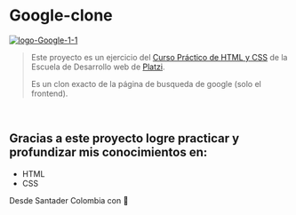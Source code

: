 # Google-clone
<a href="https://github.com/jotak08/Google-clone"><img src="https://i.ibb.co/NyQmK1N/logo-Google-1-1.png" alt="logo-Google-1-1" border="0"></a>

> Este proyecto es un ejercicio del [Curso Práctico de HTML y CSS](https://platzi.com/clases/html-practico/ "Curso Práctico de HTML y CSS") de la Escuela de Desarrollo web de [Platzi](https://platzi.com/home "Platzi").
> 
>Es un clon exacto de la página de busqueda de google (solo el frontend).
<br>

## Gracias a este proyecto logre practicar y profundizar mis conocimientos en:

 - HTML  
 - CSS


Desde Santader Colombia con 💚
